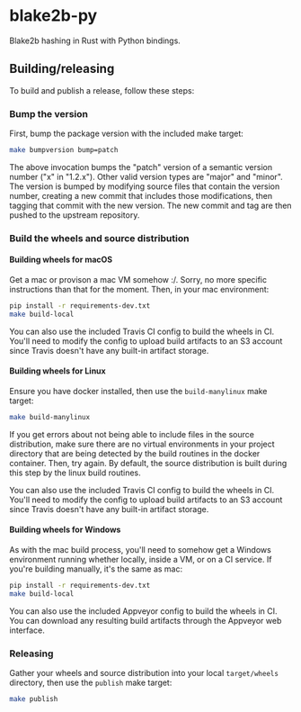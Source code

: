 # blake2b-py

Blake2b hashing in Rust with Python bindings.

## Building/releasing

To build and publish a release, follow these steps:

### Bump the version

First, bump the package version with the included make target:
```bash
make bumpversion bump=patch
```
The above invocation bumps the "patch" version of a semantic version number
("x" in "1.2.x").  Other valid version types are "major" and "minor".  The
version is bumped by modifying source files that contain the version number,
creating a new commit that includes those modifications, then tagging that
commit with the new version.  The new commit and tag are then pushed to the
upstream repository.

### Build the wheels and source distribution

#### Building wheels for macOS

Get a mac or provison a mac VM somehow :/.  Sorry, no more specific
instructions than that for the moment.  Then, in your mac environment:
```bash
pip install -r requirements-dev.txt
make build-local
```
You can also use the included Travis CI config to build the wheels in CI.
You'll need to modify the config to upload build artifacts to an S3 account
since Travis doesn't have any built-in artifact storage.

#### Building wheels for Linux

Ensure you have docker installed, then use the `build-manylinux` make target:
```bash
make build-manylinux
```
If you get errors about not being able to include files in the source
distribution, make sure there are no virtual environments in your project
directory that are being detected by the build routines in the docker
container.  Then, try again.  By default, the source distribution is built
during this step by the linux build routines.

You can also use the included Travis CI config to build the wheels in CI.
You'll need to modify the config to upload build artifacts to an S3 account
since Travis doesn't have any built-in artifact storage.

#### Building wheels for Windows

As with the mac build process, you'll need to somehow get a Windows environment
running whether locally, inside a VM, or on a CI service.  If you're building
manually, it's the same as mac:
```bash
pip install -r requirements-dev.txt
make build-local
```
You can also use the included Appveyor config to build the wheels in CI.  You
can download any resulting build artifacts through the Appveyor web interface.

### Releasing

Gather your wheels and source distribution into your local `target/wheels`
directory, then use the `publish` make target:
```bash
make publish
```
